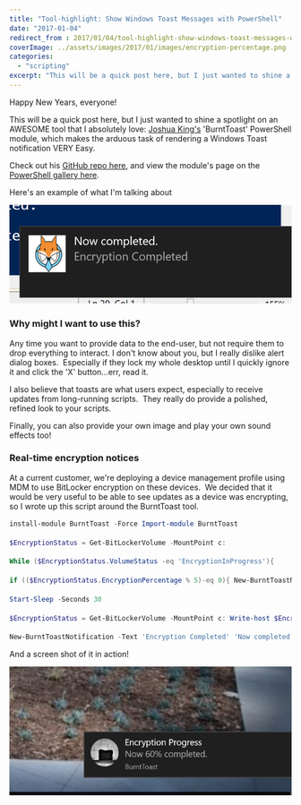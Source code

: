 ```yaml
---
title: "Tool-highlight: Show Windows Toast Messages with PowerShell"
date: "2017-01-04"
redirect_from : 2017/01/04/tool-highlight-show-windows-toast-messages-with-powershell
coverImage: ../assets/images/2017/01/images/encryption-percentage.png
categories: 
  - "scripting"
excerpt: "This will be a quick post here, but I just wanted to shine a spotlight on an AWESOME tool that I absolutely love: Joshua King's 'BurntToast' PowerShell module, which makes the arduous task of rendering a Windows Toast notification VERY Easy."
---
```


Happy New Years, everyone!

This will be a quick post here, but I just wanted to shine a spotlight on an AWESOME tool that I absolutely love: [Joshua King's](https://twitter.com/WindosNZ) 'BurntToast' PowerShell module, which makes the arduous task of rendering a Windows Toast notification VERY Easy.

Check out his [GitHub repo here](https://github.com/Windos/BurntToast), and view the module's page on the [PowerShell gallery here](https://www.powershellgallery.com/packages/BurntToast/0.5.1).

Here's an example of what I'm talking about

![en](../assets/images/2017/01/images/en.png)

### Why might I want to use this?

Any time you want to provide data to the end-user, but not require them to drop everything to interact. I don't know about you, but I really dislike alert dialog boxes.  Especially if they lock my whole desktop until I quickly ignore it and click the 'X' button...err, read it.

I also believe that toasts are what users expect, especially to receive updates from long-running scripts.  They really do provide a polished, refined look to your scripts.

Finally, you can also provide your own image and play your own sound effects too!

### Real-time encryption notices

At a current customer, we're deploying a device management profile using MDM to use BitLocker encryption on these devices.  We decided that it would be very useful to be able to see updates as a device was encrypting, so I wrote up this script around the BurntToast tool.

```powershell 
install-module BurntToast -Force Import-module BurntToast

$EncryptionStatus = Get-BitLockerVolume -MountPoint c:

While ($EncryptionStatus.VolumeStatus -eq 'EncryptionInProgress'){

if (($EncryptionStatus.EncryptionPercentage % 5)-eq 0){ New-BurntToastNotification -Text 'Encryption Progress', "Now $($EncryptionStatus.EncryptionPercentage)% completed." }

Start-Sleep -Seconds 30

$EncryptionStatus = Get-BitLockerVolume -MountPoint c: Write-host $EncryptionStatus.EncryptionPercentage }

New-BurntToastNotification -Text 'Encryption Completed' 'Now completed.' -Image "C:\\Users\\sred1\\Dropbox\\Docs\\blog\\foxderp - Copy.png"


```

And a screen shot of it in action!

![encryption-percentage](../assets/images/2017/01/images/encryption-percentage.png)
